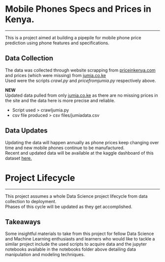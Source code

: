 # Mobile Phones Specs and Prices in Kenya.

-----
This is a project aimed at building a pipepile for mobile phone price prediction using phone features and specifications.

## Data Collection
The data was collected through website scrapping from [priceinkenya.com](https://www.priceinkenya.com) and prices (which were missing) from [jumia.co.ke](https://www.jumia.co.ke)  
Used were the scripts *crawl.py* and *pricefromjumia.py* respectively above.

**NEW**  
Updated data pulled from only [jumia.co.ke](https://www.jumia.co.ke) as there are no missing prices in the site and the data here is more precise and reliable.  
- Script used > crawljumia.py
- csv file produced > csv files/jumiadata.csv

## Data Updates
Updating the data will happen annually as phone prices keep changing over time and new mobile phones continue to be manufactured.  
Recent and updated data will be available at the kaggle dashboard of this dataset [here.](https://www.kaggle.com/lyraxvinns/mobile-phones-specifications-and-prices-in-kenya)

# Project Lifecycle

-----
This project assumes a whole Data Science project lifecycle from data collection to deployment.  
Phases of this cycle will be updated as they get accomplished.

## Takeaways
Some insightful materials to take from this project for fellow Data Science and Machine Learning enthusiasts and learners who would like to tackle a similar project include the used scripts to acquire data and the jupyter notebooks available in the notebooks folder above detailing data manipulation and modeling techniques.  
